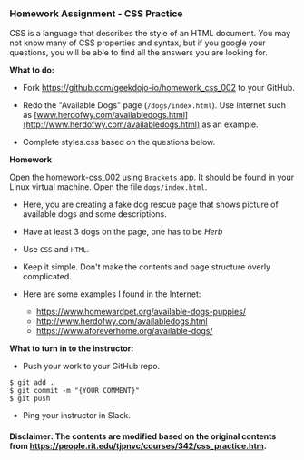 
### Homework Assignment - CSS Practice

CSS is a language that describes the style of an HTML document. You may not know many of CSS properties and syntax, but if you google your questions, you will be able to find all the answers you are looking for.

**What to do:**

- Fork https://github.com/geekdojo-io/homework_css_002 to your GitHub.

- Redo the "Available Dogs" page (`/dogs/index.html`). Use Internet such as [www.herdofwy.com/availabledogs.html](http://www.herdofwy.com/availabledogs.html) as an example.
- Complete styles.css based on the questions below.

**Homework**

Open the homework-css_002 using `Brackets` app. It should be found in your Linux virtual machine. 
Open the file `dogs/index.html`. 

* Here, you are creating a fake dog rescue page that shows picture of available dogs and some descriptions. 
* Have at least 3 dogs on the page, one has to be *Herb*
* Use `CSS` and `HTML`.
* Keep it simple. Don't make the contents and page structure overly complicated.

* Here are some examples I found in the Internet:
    - https://www.homewardpet.org/available-dogs-puppies/
    - http://www.herdofwy.com/availabledogs.html
    - https://www.aforeverhome.org/available-dogs/

**What to turn in to the instructor:**


- Push your work to your GitHub repo.

```console
$ git add .
$ git commit -m "{YOUR COMMENT}"
$ git push
```

- Ping your instructor in Slack.

#### Disclaimer: The contents are modified based on the original contents from https://people.rit.edu/tjpnvc/courses/342/css_practice.htm.